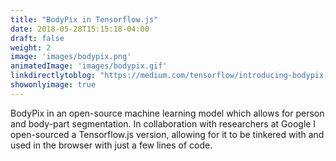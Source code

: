 ```yaml
---
title: "BodyPix in Tensorflow.js"
date: 2018-05-28T15:15:18-04:00
draft: false
weight: 2
image: 'images/bodypix.png'
animatedImage: 'images/bodypix.gif'
linkdirectlytoblog: "https://medium.com/tensorflow/introducing-bodypix-real-time-person-segmentation-in-the-browser-with-tensorflow-js-f1948126c2a0"
showonlyimage: true
---
```


BodyPix in an open-source machine learning model which allows for person and body-part segmentation. In collaboration with researchers at Google I open-sourced a Tensorflow.js version, allowing for it to be tinkered with and used in the browser with just a few lines of code.